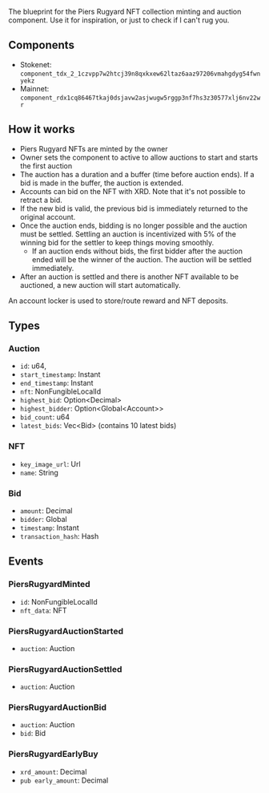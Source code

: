 The blueprint for the Piers Rugyard NFT collection minting and auction component. Use it for inspiration, or just to check if I can't rug you.

## Components

* Stokenet: `component_tdx_2_1czvpp7w2htcj39n8qxkxew62ltaz6aaz97206vmahgdyg54fwnyekz`
* Mainnet: `component_rdx1cq86467tkaj0dsjavw2asjwugw5rggp3nf7hs3z30577xlj6nv22wr`

## How it works

* Piers Rugyard NFTs are minted by the owner
* Owner sets the component to active to allow auctions to start and starts the first auction
* The auction has a duration and a buffer (time before auction ends). If a bid is made in the buffer, the auction is extended. 
* Accounts can bid on the NFT with XRD. Note that it's not possible to retract a bid.
* If the new bid is valid, the previous bid is immediately returned to the original account.
* Once the auction ends, bidding is no longer possible and the auction must be settled. Settling an auction is incentivized with 5% of the winning bid for the settler to keep things moving smoothly.
    * If an auction ends without bids, the first bidder after the auction ended will be the winner of the auction. The auction will be settled immediately.
* After an auction is settled and there is another NFT available to be auctioned, a new auction will start automatically.

An account locker is used to store/route reward and NFT deposits.

## Types

### Auction
* `id`: u64,
* `start_timestamp`: Instant
* `end_timestamp`: Instant
* `nft`: NonFungibleLocalId
* `highest_bid`: Option\<Decimal\>
* `highest_bidder`: Option<Global\<Account\>>
* `bid_count`: u64
* `latest_bids`: Vec\<Bid\> (contains 10 latest bids)

### NFT
* `key_image_url`: Url
* `name`: String

### Bid
* `amount`: Decimal
* `bidder`: Global<Account>
* `timestamp`: Instant
* `transaction_hash`: Hash

## Events

### PiersRugyardMinted
* `id`: NonFungibleLocalId
* `nft_data`: NFT

### PiersRugyardAuctionStarted
* `auction`: Auction

### PiersRugyardAuctionSettled
* `auction`: Auction

### PiersRugyardAuctionBid
* `auction`: Auction
* `bid`: Bid

### PiersRugyardEarlyBuy
* `xrd_amount`: Decimal
* `pub early_amount`: Decimal

